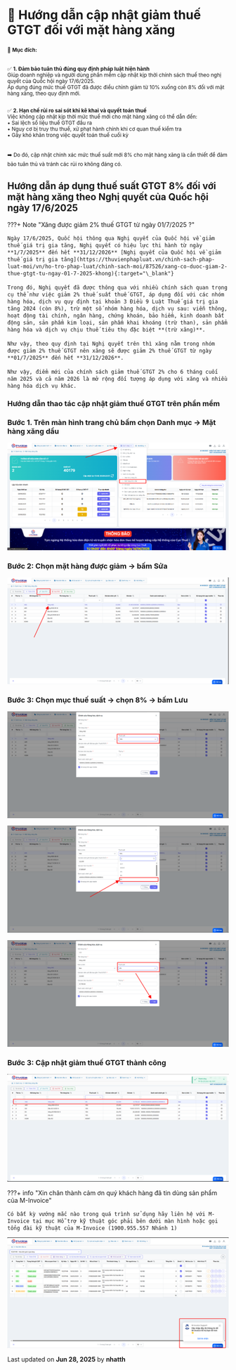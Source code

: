 # **🧾 Hướng dẫn cập nhật giảm thuế GTGT đối với mặt hàng xăng**

<small>
🎯 <strong>Mục đích:</strong><br><br>

✅ <strong>1. Đảm bảo tuân thủ đúng quy định pháp luật hiện hành</strong><br>
Giúp doanh nghiệp và người dùng phần mềm cập nhật kịp thời chính sách thuế theo nghị quyết của Quốc hội ngày 17/6/2025.<br>
Áp dụng đúng mức thuế GTGT đã được điều chỉnh giảm từ 10% xuống còn 8% đối với mặt hàng xăng, theo quy định mới.<br><br>

✅ <strong>2. Hạn chế rủi ro sai sót khi kê khai và quyết toán thuế</strong><br>
Việc không cập nhật kịp thời mức thuế mới cho mặt hàng xăng có thể dẫn đến:<br>
• Sai lệch số liệu thuế GTGT đầu ra<br>
• Nguy cơ bị truy thu thuế, xử phạt hành chính khi cơ quan thuế kiểm tra<br>
• Gây khó khăn trong việc quyết toán thuế cuối kỳ<br><br>

➡️ Do đó, cập nhật chính xác mức thuế suất mới 8% cho mặt hàng xăng là cần thiết để đảm bảo tuân thủ và tránh các rủi ro không đáng có.
</small>

## **Hướng dẫn áp dụng thuế suất GTGT 8% đối với mặt hàng xăng theo Nghị quyết của Quốc hội ngày 17/6/2025**

???+ Note "Xăng được giảm 2% thuế GTGT từ ngày 01/7/2025 ?"

    Ngày 17/6/2025, Quốc hội thông qua Nghị quyết của Quốc hội về giảm thuế giá trị gia tăng, Nghị quyết có hiệu lực thi hành từ ngày **1/7/2025** đến hết **31/12/2026** [Nghị quyết của Quốc hội về giảm thuế giá trị gia tăng](https://thuvienphapluat.vn/chinh-sach-phap-luat-moi/vn/ho-tro-phap-luat/chinh-sach-moi/87526/xang-co-duoc-giam-2-thue-gtgt-tu-ngay-01-7-2025-khong){:target="\_blank"}

    Trong đó, Nghị quyết đã được thông qua với nhiều chính sách quan trọng cụ thể như việc giảm 2% thuế suất thuế GTGT, áp dụng đối với các nhóm hàng hóa, dịch vụ quy định tại khoản 3 Điều 9 Luật Thuế giá trị gia tăng 2024 (còn 8%), trừ một số nhóm hàng hóa, dịch vụ sau: viễn thông, hoạt động tài chính, ngân hàng, chứng khoán, bảo hiểm, kinh doanh bất động sản, sản phẩm kim loại, sản phẩm khai khoáng (trừ than), sản phẩm hàng hóa và dịch vụ chịu thuế tiêu thụ đặc biệt **(trừ xăng)**.

    Như vậy, theo quy định tại Nghị quyết trên thì xăng nằm trong nhóm được giảm 2% thuế GTGT nên xăng sẽ được giảm 2% thuế GTGT từ ngày **01/7/2025** đến hết **31/12/2026**.

    Như vậy, điểm mới của chính sách giảm thuế GTGT 2% cho 6 tháng cuối năm 2025 và cả năm 2026 là mở rộng đối tượng áp dụng với xăng và nhiều hàng hóa dịch vụ khác.

### **Hướng dẫn thao tác cập nhật giảm thuế GTGT trên phần mềm**

### **Bước 1. Trên màn hình trang chủ bấm chọn Danh mục -> Mặt hàng xăng dầu**

![Hình 1](../../assets/images/xangdau/giam-thue-1.png "Hãy bấm vào để xem rõ hơn")

### **Bước 2: Chọn mặt hàng được giảm -> bấm Sửa**

![Hình 1](../../assets/images/xangdau/giam-thue-2.png "Hãy bấm vào để xem rõ hơn")

### **Bước 3: Chọn mục thuế suất -> chọn 8% -> bấm Lưu**

![Hình 1](../../assets/images/xangdau/giam-thue-3.png "Hãy bấm vào để xem rõ hơn")

![Hình 1](../../assets/images/xangdau/giam-thue-4.png "Hãy bấm vào để xem rõ hơn")

![Hình 1](../../assets/images/xangdau/giam-thue-5.png "Hãy bấm vào để xem rõ hơn")

### **Bước 3: Cập nhật giảm thuế GTGT thành công**

![Hình 1](../../assets/images/xangdau/giam-thue-6.png "Hãy bấm vào để xem rõ hơn")

???+ info "Xin chân thành cảm ơn quý khách hàng đã tin dùng sản phẩm của M-Invoice"

    Có bất kỳ vướng mắc nào trong quá trình sử dụng hãy liên hệ với M-Invoice tại mục Hỗ trợ kỹ thuật góc phải bên dưới màn hình hoặc gọi tổng đài kỹ thuật của M-Invoice (1900.955.557 Nhánh 1)

![Hình 5](../../assets/images/invoice2/hotro.png "Hãy bấm vào để xem rõ hơn")

<div class="last-updated">Last updated on <strong>Jun 28, 2025</strong> by <strong>nhatth</strong></div>
